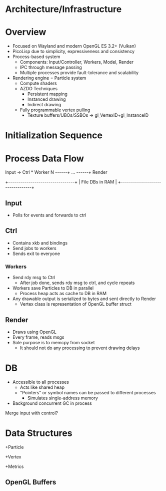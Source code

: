 Architecture/Infrastructure
===========================

# Overview

* Focused on Wayland and modern OpenGL ES 3.2+ (Vulkan)
* PicoLisp due to simplicity, expressiveness and consistency
* Process-based system
  * Components: Input/Controller, Workers, Model, Render
  * IPC through message passing
  * Multiple processes provide fault-tolerance and scalability
* Rendering engine = Particle system
  * Compute shaders
  * AZDO Techniques
    * Persistent mapping
    * Instanced drawing
    * Indirect drawing
  * Fully programmable vertex pulling
    * Texture buffers/UBOs/SSBOs -> gl_VertexID+gl_InstanceID

# Initialization Sequence    
    
# Process Data Flow

Input  ->    Ctrl
           * Worker N  ------+
           ...         ------+ Render

+---------------------------------+
|          File DBs in RAM        |
+---------------------------------+

## Input
* Polls for events and forwards to ctrl

## Ctrl
* Contains xkb and bindings
* Send jobs to workers
* Sends exit to everyone

### Workers
* Send rdy msg to Ctrl
  * After job done, sends rdy msg to ctrl, and cycle repeats
* Workers save Particles to DB in parallel
  * Process heap acts as cache to DB in RAM
* Any drawable output is serialized to bytes and sent directly to Render
  * Vertex class is representation of OpenGL buffer struct

## Render
* Draws using OpenGL
* Every frame, reads msgs
* Sole purpose is to memcpy from socket
  * It should not do any processing to prevent drawing delays

# DB
* Accessible to all processes
  * Acts like shared heap
  * "Pointers" or symbol names can be passed to different processes
    * Simulates single-address memory
* Background concurrent GC in process


Merge input with control?
           
# Data Structures

+Particle

+Vertex

+Metrics

## OpenGL Buffers

